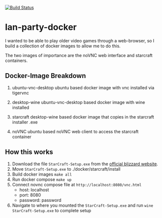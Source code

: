 [![Build Status](https://travis-ci.org/BenWhiting/lan-party-docker.svg?branch=master)](https://travis-ci.org/BenWhiting/lan-party-docker)

# lan-party-docker

I wanted to be able to play older video games through a web-browser,
so I build a collection of docker images to allow me to do this.

The two images of importance are the noVNC web interface and starcraft containers.

## Docker-Image Breakdown

1. ubuntu-vnc-desktop
    ubuntu based docker image with vnc installed via tigervnc

2. desktop-wine
    ubuntu-vnc-desktop based docker image with wine installed

3. starcraft
    desktop-wine based docker image that copies in the starcraft installer .exe

4. noVNC
   ubuntu based noVNC web client to access the starcraft container

## How this works

1. Download the file `StarCraft-Setup.exe` from the [official blizzard website](https://starcraft.com/en-us/articles/20674424).
2. Move `StarCraft-Setup.exe` to ./docker/starcraft/install
3. Build docker images `make all` 
4. Run docker compose `make up`
5. Connect novnc compose file at `http://localhost:8080/vnc.html`
    - host: localhost
    - port: 8080
    - password: password
 6. Navigate to where you mounted the `StarCraft-Setup.exe` and run `wine StarCraft-Setup.exe` to complete setup
